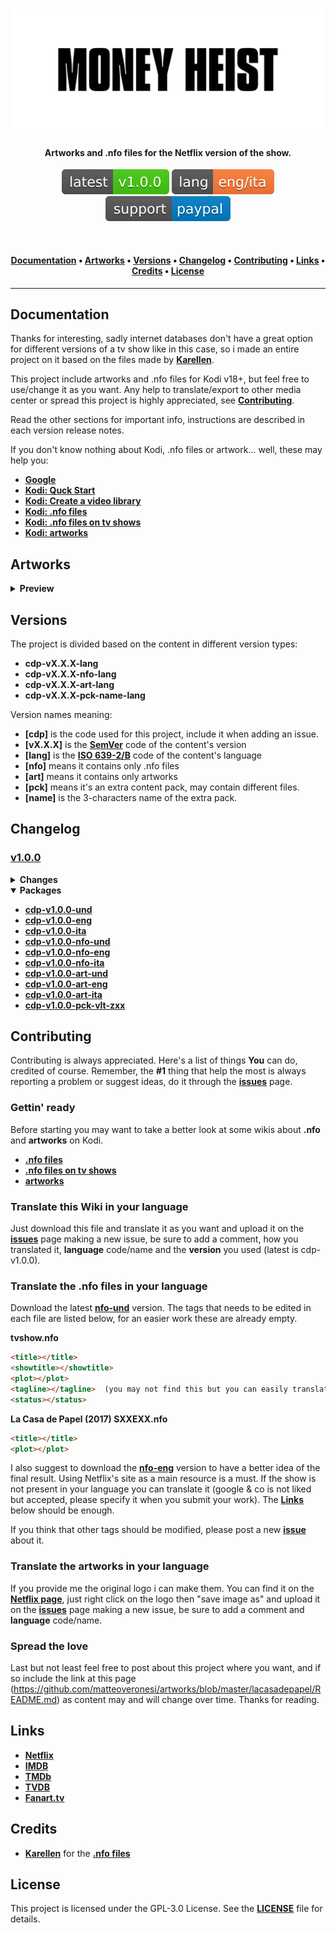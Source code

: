 <h1 align="center">
  <img width="600px" src="assets/eng.png">
</h1>

<h4 align="center">
  Artworks and .nfo files for the Netflix version of the show.
</h4>

<p align="center">
  <a href="#changelog"><img src="assets/latest-v1.0.0-success.svg"></a>
  <a href="#"><img src="assets/lang-eng-ita-orange.svg"></a>
  <a href="https://paypal.me/dreadlord"><img src="assets/support-paypal-blue.svg"></a>
</p><br>

<h4 align="center">
  <a href="#documentation">Documentation</a> •
  <a href="#artworks">Artworks</a> •
  <a href="#versions">Versions</a> •
  <a href="#changelog">Changelog</a> •
  <a href="#contributing">Contributing</a> •
  <a href="#links">Links</a> •
  <a href="#credits">Credits</a> •
  <a href="#license">License</a>
</h4>

---

## Documentation
Thanks for interesting, sadly internet databases don't have a great option for different versions of a tv show like in this case, so i made an entire project on it based on the files made by **[Karellen](https://forum.kodi.tv/showthread.php?tid=351738)**.

This project include artworks and .nfo files for Kodi v18+, but feel free to use/change it as you want. Any help to translate/export to other media center or spread this project is highly appreciated, see **[Contributing](#contributing)**.

Read the other sections for important info, instructions are described in each version release notes.

If you don't know nothing about Kodi, .nfo files or artwork... well, these may help you:

- **[Google](https://www.google.com)**
- **[Kodi: Quck Start](https://kodi.wiki/view/Quick_start_guide)**
- **[Kodi: Create a video library](https://kodi.wiki/view/HOW-TO:Create_Video_Library)**
- **[Kodi: .nfo files](https://kodi.wiki/view/NFO_files)**
- **[Kodi: .nfo files on tv shows](https://kodi.wiki/view/NFO_files/TV_shows)**
- **[Kodi: artworks](https://kodi.wiki/view/Artwork)**

## Artworks
<details>
  <summary><b>Preview</b></summary>

These are the artworks that you will find in this project:

`3784x700 banner.jpg`
![](assets/previews/bn.jpg)

`1944x1104 clearart.png`
![](assets/previews/ca.png)

`1440x558 clearlogo.png`
![](assets/previews/cl.png)

`2592x1458 landscape.jpg`
![](assets/previews/ls.jpg)

`1000x1500 poster.jpg`
![](assets/previews/ps.jpg)

`4325x800 seasonXX-banner.jpg`
![](assets/previews/sb.jpg)

`1920x1080 seasonXX-landscape.jpg`
![](assets/previews/sl.jpg)

`1000x1500 seasonXX-poster.jpg`
![](assets/previews/sp.jpg)

These are the fanarts included:

`3840x2160/5120x2880 fanartXX.jpg`
![](assets/previews/fanart.jpg)![](assets/previews/fanart1.jpg)![](assets/previews/fanart2.jpg)![](assets/previews/fanart3.jpg)![](assets/previews/fanart4.jpg)![](assets/previews/fanart5.jpg)![](assets/previews/fanart6.jpg)![](assets/previews/fanart7.jpg)![](assets/previews/fanart8.jpg)![](assets/previews/fanart9.jpg)

These fanart are **only** included in the **[v1.0.0-pck-vlt-zxx](https://github.com/matteoveronesi/artworks/releases/tag/cdp-v1.0.0-pck-vlt-zxx)** version:

`3840x2160 fanartXX.jpg` 
![](assets/previews/fanart10.jpg)![](assets/previews/fanart11.jpg)![](assets/previews/fanart12.jpg)![](assets/previews/fanart13.jpg)![](assets/previews/fanart14.jpg)![](assets/previews/fanart15.jpg)![](assets/previews/fanart16.jpg)![](assets/previews/fanart17.jpg)![](assets/previews/fanart18.jpg)![](assets/previews/fanart19.jpg)![](assets/previews/fanart20.jpg)![](assets/previews/fanart21.jpg)![](assets/previews/fanart22.jpg)![](assets/previews/fanart23.jpg)![](assets/previews/fanart24.jpg)![](assets/previews/fanart25.jpg)![](assets/previews/fanart26.jpg)![](assets/previews/fanart27.jpg)![](assets/previews/fanart28.jpg)

</details>

## Versions
The project is divided based on the content in different version types:

- **cdp-vX.X.X-lang**
- **cdp-vX.X.X-nfo-lang**
- **cdp-vX.X.X-art-lang**
- **cdp-vX.X.X-pck-name-lang**

Version names meaning:
- **[cdp]** is the code used for this project, include it when adding an issue.
- **[vX.X.X]** is the **[SemVer](http://semver.org/)** code of the content's version
- **[lang]** is the **[ISO 639-2/B](https://www.loc.gov/standards/iso639-2/php/code_list.php)** code of the content's language
- **[nfo]** means it contains only .nfo files
- **[art]** means it contains only artworks
- **[pck]** means it's an extra content pack, may contain different files.
- **[name]** is the 3-characters name of the extra pack.

## Changelog 

### [v1.0.0](#)

<details>
  <summary><b>Changes</b></summary>
  <ul>
    <li>Removed the < fileinfo > tags from the episode files</li>
    <li>Added director & credits tags where missing</li>
    <li>Updated show ratings</li>
    <li>S03E04-05 fixed wrong titles (they were taken from TMDb which are different from Netflix)</li>
    <li>Added/updated S01-02 episode plots with the ones from Netflix</li>
    <li>Removed unnecessary/wrong tags</li>
    <li>Added artworks</li>
  </ul>
</details>

<details open>
  <summary><b>Packages</b></summary>
  <ul><b>
    <li><a href="https://github.com/matteoveronesi/artworks/releases/tag/cdp-v1.0.0-und">cdp-v1.0.0-und</a></li>
    <li><a href="https://github.com/matteoveronesi/artworks/releases/tag/cdp-v1.0.0-eng">cdp-v1.0.0-eng</a></li>
    <li><a href="https://github.com/matteoveronesi/artworks/releases/tag/cdp-v1.0.0-ita">cdp-v1.0.0-ita</a></li>
    <li><a href="https://github.com/matteoveronesi/artworks/releases/tag/cdp-v1.0.0-nfo-und">cdp-v1.0.0-nfo-und</a></li>
    <li><a href="https://github.com/matteoveronesi/artworks/releases/tag/cdp-v1.0.0-nfo-eng">cdp-v1.0.0-nfo-eng</a></li>
    <li><a href="https://github.com/matteoveronesi/artworks/releases/tag/cdp-v1.0.0-nfo-ita">cdp-v1.0.0-nfo-ita</a></li>
    <li><a href="https://github.com/matteoveronesi/artworks/releases/tag/cdp-v1.0.0-art-und">cdp-v1.0.0-art-und</a></li>
    <li><a href="https://github.com/matteoveronesi/artworks/releases/tag/cdp-v1.0.0-art-eng">cdp-v1.0.0-art-eng</a></li>
    <li><a href="https://github.com/matteoveronesi/artworks/releases/tag/cdp-v1.0.0-art-ita">cdp-v1.0.0-art-ita</a></li>
    <li><a href="https://github.com/matteoveronesi/artworks/releases/tag/cdp-v1.0.0-pck-vlt-zxx">cdp-v1.0.0-pck-vlt-zxx</a></li>
  </b></ul>
</details>

## Contributing
Contributing is always appreciated. Here's a list of things **You** can do, credited of course.
Remember, the **#1** thing that help the most is always reporting a problem or suggest ideas, do it through the **[issues](https://github.com/matteoveronesi/artworks/issues)** page.

### Gettin' ready
Before starting you may want to take a better look at some wikis about **.nfo** and **artworks** on Kodi.
- **[.nfo files](https://kodi.wiki/view/NFO_files)**
- **[.nfo files on tv shows](https://kodi.wiki/view/NFO_files/TV_shows)**
- **[artworks](https://kodi.wiki/view/Artwork)**

### Translate this Wiki in your language
Just download this file and translate it as you want and upload it on the **[issues](https://github.com/matteoveronesi/artworks/issues)** page making a new issue, be sure to add a comment, how you translated it, **language** code/name and the **version** you used (latest is cdp-v1.0.0).

### Translate the .nfo files in your language
Download the latest **[nfo-und](https://github.com/matteoveronesi/artworks/releases/tag/cdp-v1.0.0-nfo-und)** version. The tags that needs to be edited in each file are listed below, for an easier work these are already empty.

**tvshow.nfo**
```html
<title></title>
<showtitle></showtitle>
<plot></plot>
<tagline></tagline>  (you may not find this but you can easily translate it)
<status></status>
```

**La Casa de Papel (2017) SXXEXX.nfo**
```html
<title></title>
<plot></plot>
```

I also suggest to download the **[nfo-eng](https://github.com/matteoveronesi/artworks/releases/tag/cdp-v1.0.0-nfo-eng)** version to have a better idea of the final result.
Using Netflix's site as a main resource is a must. If the show is not present in your language you can translate it (google & co is not liked but accepted, please specify it when you submit your work). The **[Links](#links)** below should be enough.

If you think that other tags should be modified, please post a new **[issue](https://github.com/matteoveronesi/artworks/issues)** about it.

### Translate the artworks in your language
If you provide me the original logo i can make them. You can find it on the **[Netflix page](https://www.netflix.com/title/80192098)**, just right click on the logo then "save image as" and upload it on the **[issues](https://github.com/matteoveronesi/artworks/issues)** page making a new issue, be sure to add a comment and **language** code/name.

### Spread the love
Last but not least feel free to post about this project where you want, and if so include the link at this page (https://github.com/matteoveronesi/artworks/blob/master/lacasadepapel/README.md) as content may and will change over time.
Thanks for reading.

## Links
- **[Netflix](https://www.netflix.com/title/80192098)**
- **[IMDB](https://www.imdb.com/title/tt6468322)**
- **[TMDb](https://www.themoviedb.org/tv/71446-la-casa-de-papel)**
- **[TVDB](https://www.thetvdb.com/series/la-casa-de-papel)**
- **[Fanart.tv](https://fanart.tv/series/327417/la-casa-de-papel/)**

## Credits
- **[Karellen](https://github.com/KarellenX)** for the **[.nfo files](https://forum.kodi.tv/showthread.php?tid=351738)**

## License
This project is licensed under the GPL-3.0 License. See the **[LICENSE](LICENSE)** file for details.